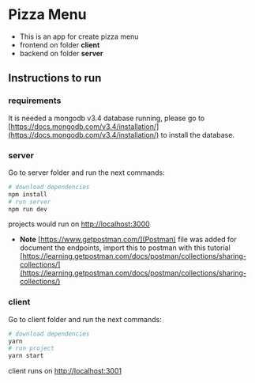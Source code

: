 # Pizza Menu
- This is an app for create pizza menu
- frontend on folder **client**
- backend on folder **server**


## Instructions to run

### requirements

It is needed a mongodb v3.4 database running, please go to [https://docs.mongodb.com/v3.4/installation/](https://docs.mongodb.com/v3.4/installation/) to install the database.

### server

Go to server folder and run the next commands:
```bash
# download dependencies
npm install
# run server
npm run dev
```

projects would run on [http://localhost:3000](http://localhost:3000)

- **Note** [https://www.getpostman.com/](Postman) file was added for document the endpoints, import this to postman with this tutorial [https://learning.getpostman.com/docs/postman/collections/sharing-collections/](https://learning.getpostman.com/docs/postman/collections/sharing-collections/)

### client
Go to client folder and run the next commands:

```bash
# download dependencies
yarn
# run project
yarn start
```

client runs on [http://localhost:3001](http://localhost:3001)
